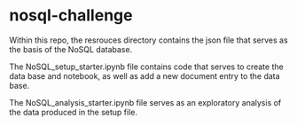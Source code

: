 # nosql-challenge

Within this repo, the resrouces directory contains the json file that serves as the basis of the NoSQL database.

The NoSQL_setup_starter.ipynb file contains code that serves to create the data base and notebook, as well as add a new document entry to the data base.

The NoSQL_analysis_starter.ipynb file serves as an exploratory analysis of the data produced in the setup file.
